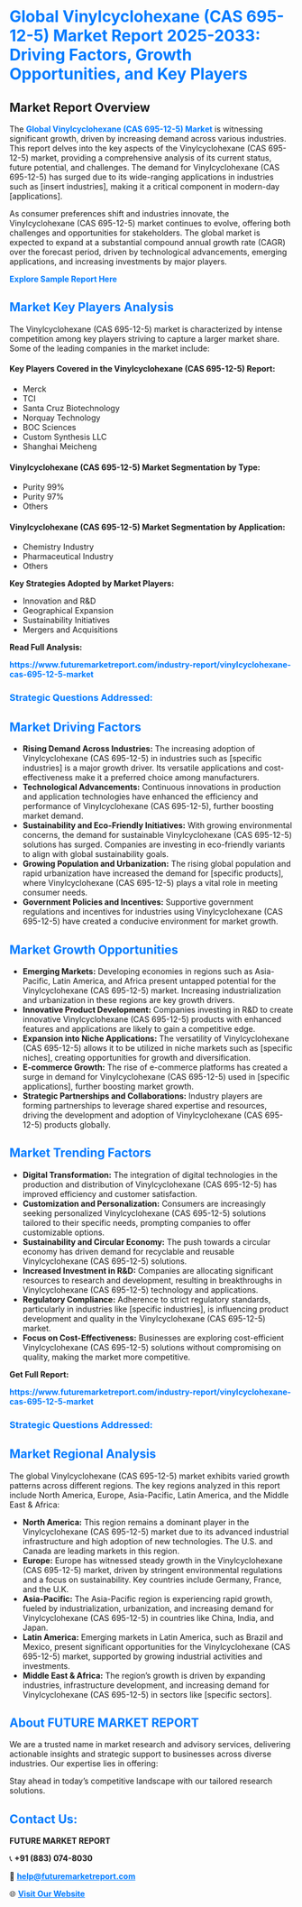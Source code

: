 <h1 style="color: #007BFF;">Global Vinylcyclohexane (CAS 695-12-5) Market Report 2025-2033: Driving Factors, Growth Opportunities, and Key Players</h1>

<section id="overview">
<h2>Market Report Overview</h2>
<p>The <a href="https://www.futuremarketreport.com/industry-report/vinylcyclohexane-cas-695-12-5-market" style="color: #007BFF; text-decoration: none;"><strong>Global Vinylcyclohexane (CAS 695-12-5) Market</strong></a> is witnessing significant growth, driven by increasing demand across various industries. This report delves into the key aspects of the Vinylcyclohexane (CAS 695-12-5) market, providing a comprehensive analysis of its current status, future potential, and challenges. The demand for Vinylcyclohexane (CAS 695-12-5) has surged due to its wide-ranging applications in industries such as [insert industries], making it a critical component in modern-day [applications].</p>
<p>As consumer preferences shift and industries innovate, the Vinylcyclohexane (CAS 695-12-5) market continues to evolve, offering both challenges and opportunities for stakeholders. The global market is expected to expand at a substantial compound annual growth rate (CAGR) over the forecast period, driven by technological advancements, emerging applications, and increasing investments by major players.</p>
</section>

<section id="overview">
<p><a href="https://www.futuremarketreport.com/request-sample/reportId=26860" style="color: #007BFF; text-decoration: none;"><strong>Explore Sample Report Here</strong></a></p>
</section>

<section id="key-players">
<h2 style="color: #007BFF;">Market Key Players Analysis</h2>
<p>The Vinylcyclohexane (CAS 695-12-5) market is characterized by intense competition among key players striving to capture a larger market share. Some of the leading companies in the market include:</p>
<h4>Key Players Covered in the Vinylcyclohexane (CAS 695-12-5) Report:</h4>
<ul><li>Merck</li><li>TCI</li><li>Santa Cruz Biotechnology</li><li>Norquay Technology</li><li>BOC Sciences</li><li>Custom Synthesis LLC</li><li>Shanghai Meicheng</li></ul>
<h4>Vinylcyclohexane (CAS 695-12-5) Market Segmentation by Type:</h4>
<ul><li>Purity 99%</li><li>Purity 97%</li><li>Others</li></ul>

<h4>Vinylcyclohexane (CAS 695-12-5) Market Segmentation by Application:</h4>
<ul><li>Chemistry Industry</li><li>Pharmaceutical Industry</li><li>Others</li></ul>
<p><strong>Key Strategies Adopted by Market Players:</strong></p>
<ul>
<li>Innovation and R&D</li>
<li>Geographical Expansion</li>
<li>Sustainability Initiatives</li>
<li>Mergers and Acquisitions</li>
</ul>
</section>

<section>
<p><strong>Read Full Analysis: </strong></p><a href="https://www.futuremarketreport.com/industry-report/vinylcyclohexane-cas-695-12-5-market" style="color: #007BFF; text-decoration: none;"><strong>https://www.futuremarketreport.com/industry-report/vinylcyclohexane-cas-695-12-5-market</strong></a>
<h3 style="color: #007BFF;">Strategic Questions Addressed:</h3>
</section>

<section id="driving-factors">
<h2 style="color: #007BFF;">Market Driving Factors</h2>
<ul>
<li><strong>Rising Demand Across Industries:</strong> The increasing adoption of Vinylcyclohexane (CAS 695-12-5) in industries such as [specific industries] is a major growth driver. Its versatile applications and cost-effectiveness make it a preferred choice among manufacturers.</li>
<li><strong>Technological Advancements:</strong> Continuous innovations in production and application technologies have enhanced the efficiency and performance of Vinylcyclohexane (CAS 695-12-5), further boosting market demand.</li>
<li><strong>Sustainability and Eco-Friendly Initiatives:</strong> With growing environmental concerns, the demand for sustainable Vinylcyclohexane (CAS 695-12-5) solutions has surged. Companies are investing in eco-friendly variants to align with global sustainability goals.</li>
<li><strong>Growing Population and Urbanization:</strong> The rising global population and rapid urbanization have increased the demand for [specific products], where Vinylcyclohexane (CAS 695-12-5) plays a vital role in meeting consumer needs.</li>
<li><strong>Government Policies and Incentives:</strong> Supportive government regulations and incentives for industries using Vinylcyclohexane (CAS 695-12-5) have created a conducive environment for market growth.</li>
</ul>
</section>

<section id="growth-opportunities">
<h2 style="color: #007BFF;">Market Growth Opportunities</h2>
<ul>
<li><strong>Emerging Markets:</strong> Developing economies in regions such as Asia-Pacific, Latin America, and Africa present untapped potential for the Vinylcyclohexane (CAS 695-12-5) market. Increasing industrialization and urbanization in these regions are key growth drivers.</li>
<li><strong>Innovative Product Development:</strong> Companies investing in R&D to create innovative Vinylcyclohexane (CAS 695-12-5) products with enhanced features and applications are likely to gain a competitive edge.</li>
<li><strong>Expansion into Niche Applications:</strong> The versatility of Vinylcyclohexane (CAS 695-12-5) allows it to be utilized in niche markets such as [specific niches], creating opportunities for growth and diversification.</li>
<li><strong>E-commerce Growth:</strong> The rise of e-commerce platforms has created a surge in demand for Vinylcyclohexane (CAS 695-12-5) used in [specific applications], further boosting market growth.</li>
<li><strong>Strategic Partnerships and Collaborations:</strong> Industry players are forming partnerships to leverage shared expertise and resources, driving the development and adoption of Vinylcyclohexane (CAS 695-12-5) products globally.</li>
</ul>
</section>

<section id="trending-factors">
<h2 style="color: #007BFF;">Market Trending Factors</h2>
<ul>
<li><strong>Digital Transformation:</strong> The integration of digital technologies in the production and distribution of Vinylcyclohexane (CAS 695-12-5) has improved efficiency and customer satisfaction.</li>
<li><strong>Customization and Personalization:</strong> Consumers are increasingly seeking personalized Vinylcyclohexane (CAS 695-12-5) solutions tailored to their specific needs, prompting companies to offer customizable options.</li>
<li><strong>Sustainability and Circular Economy:</strong> The push towards a circular economy has driven demand for recyclable and reusable Vinylcyclohexane (CAS 695-12-5) solutions.</li>
<li><strong>Increased Investment in R&D:</strong> Companies are allocating significant resources to research and development, resulting in breakthroughs in Vinylcyclohexane (CAS 695-12-5) technology and applications.</li>
<li><strong>Regulatory Compliance:</strong> Adherence to strict regulatory standards, particularly in industries like [specific industries], is influencing product development and quality in the Vinylcyclohexane (CAS 695-12-5) market.</li>
<li><strong>Focus on Cost-Effectiveness:</strong> Businesses are exploring cost-efficient Vinylcyclohexane (CAS 695-12-5) solutions without compromising on quality, making the market more competitive.</li>
</ul>
</section>

<section>
<p><strong>Get Full Report: </strong></p><a href="https://www.futuremarketreport.com/industry-report/vinylcyclohexane-cas-695-12-5-market" style="color: #007BFF; text-decoration: none;"><strong>https://www.futuremarketreport.com/industry-report/vinylcyclohexane-cas-695-12-5-market</strong></a>
<h3 style="color: #007BFF;">Strategic Questions Addressed:</h3>
</section>


<section id="regional-analysis">
<h2 style="color: #007BFF;">Market Regional Analysis</h2>
<p>The global Vinylcyclohexane (CAS 695-12-5) market exhibits varied growth patterns across different regions. The key regions analyzed in this report include North America, Europe, Asia-Pacific, Latin America, and the Middle East & Africa:</p>
<ul>
<li><strong>North America:</strong> This region remains a dominant player in the Vinylcyclohexane (CAS 695-12-5) market due to its advanced industrial infrastructure and high adoption of new technologies. The U.S. and Canada are leading markets in this region.</li>
<li><strong>Europe:</strong> Europe has witnessed steady growth in the Vinylcyclohexane (CAS 695-12-5) market, driven by stringent environmental regulations and a focus on sustainability. Key countries include Germany, France, and the U.K.</li>
<li><strong>Asia-Pacific:</strong> The Asia-Pacific region is experiencing rapid growth, fueled by industrialization, urbanization, and increasing demand for Vinylcyclohexane (CAS 695-12-5) in countries like China, India, and Japan.</li>
<li><strong>Latin America:</strong> Emerging markets in Latin America, such as Brazil and Mexico, present significant opportunities for the Vinylcyclohexane (CAS 695-12-5) market, supported by growing industrial activities and investments.</li>
<li><strong>Middle East & Africa:</strong> The region’s growth is driven by expanding industries, infrastructure development, and increasing demand for Vinylcyclohexane (CAS 695-12-5) in sectors like [specific sectors].</li>
</ul>
</section>

<footer>
<h2 style="color: #007BFF;">About FUTURE MARKET REPORT</h2>
<p>We are a trusted name in market research and advisory services, delivering actionable insights and strategic support to businesses across diverse industries. Our expertise lies in offering:</p>

<p>Stay ahead in today’s competitive landscape with our tailored research solutions.</p>

<h2 style="color: #007BFF;">Contact Us:</h2>
<p><strong>FUTURE MARKET REPORT</strong></p>
<p>📞 <strong>+91 (883) 074-8030</strong></p>
<p>📧 <strong><a href="mailto:help@futuremarketreport.com" style="color: #007BFF;">help@futuremarketreport.com</a></strong></p>
<p>🌐 <strong><a href="https://www.futuremarketreport.com/" style="color: #007BFF;">Visit Our Website</a></strong></p>
</footer>